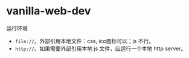 # vanilla-web-dev

运行环境

- `file://`。外部引用本地文件：css, ico图标可以；js 不行。
- `http://`。如果需要外部引用本地 js 文件，应运行一个本地 http server。

